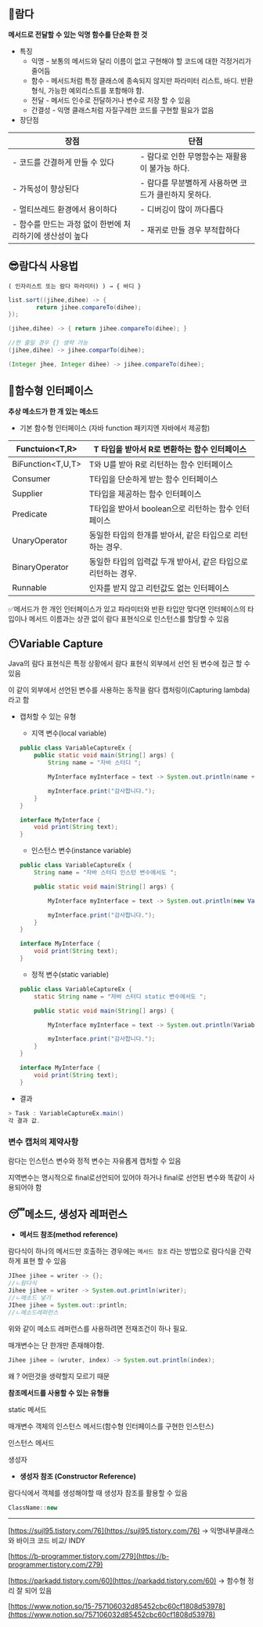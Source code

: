 ## 🧐람다

**메서드로 전달할 수 있는 익명 함수를 단순화 한 것**

- 특징
    - 익명 - 보통의 메서드와 달리 이름이 없고 구현해야 할 코드에 대한 걱정거리가 줄어듬
    - 함수 - 메서드처럼 특정 클래스에 종속되지 않지만 파라미터 리스트, 바디. 반환형식, 가능한 예외리스트를 포함해야 함.
    - 전달 - 메서드 인수로 전달하거나 변수로 저장 할 수 있음
    - 간결성 - 익명 클래스처럼 자질구레한 코드를 구현할 필요가 없음
- 장단점

| 장점 | 단점 |
| --- | --- |
| - 코드를 간결하게 만들 수 있다 | - 람다로 인한 무명함수는 재활용이 불가능 하다.|
|- 가독성이 향상된다 | - 람다를 무분별하게 사용하면 코드가 클린하지 못하다.
|- 멀티쓰레드 환경에서 용이하다 | - 디버깅이 많이 까다롭다
|- 함수를 만드는 과정 없이 한번에 처리하기에 생산성이 높다 | - 재귀로 만들 경우 부적합하다 |



## 😎람다식 사용법

`( 인자리스트 또는 람다 파라미터) ) → { 바디 }`

```java
list.sort((jihee,dihee) -> {
		return jihee.compareTo(dihee);
});
```

```java
(jihee,dihee) -> { return jihee.compareTo(dihee); }

//한 줄일 경우 {} 생략 가능
(jihee,dihee) -> jihee.comparTo(dihee);
```

```java
(Integer jhee, Integer dihee) -> jihee.compareTo(dihee);
```

## 🤔함수형 인터페이스

**추상 메소드가 한 개 있는 메소드**

- 기본 함수형 인터페이스 (자바 function 패키지엔 자바에서 제공함)

| Functuion<T,R> | T 타입을 받아서 R로 변환하는 함수 인터페이스 |
| --- | --- |
| BiFunction<T,U,T> | T와 U를 받아 R로 리턴하는 함수 인터페이스 |
| Consumer<T> | T타입을 단순하게 받는 함수 인터페이스 |
| Supplier<T> | T타입을 제공하는 함수 인터페이스 |
| Predicate<T> | T타입을 받아서 boolean으로 리턴하는 함수 인터페이스 |
| UnaryOperator<T> | 동일한 타입의 한개를 받아서, 같은 타입으로 리턴하는 경우. |
| BinaryOperator<T> | 동일한 타입의 입력값 두개 받아서, 같은 타입으로 리턴하는 경우. |
| Runnable | 인자를 받지 않고 리턴값도 없는 인터페이스 |

✅메서드가 한 개인 인터페이스가 있고 파라미터와 반환 타입만 맞다면 인터페이스의 타입이나 메서드 이름과는 상관 없이 람다 표현식으로 인스턴스를 할당할 수 있음

## 😶Variable Capture

Java의 람다 표현식은 특정 상황에서 람다 표현식 외부에서 선언 된 변수에 접근 할 수 있음

이 같이 외부에서 선언된 변수를 사용하는 동작을 람다 캡처링이(Capturing lambda)라고 함

- 캡처할 수 있는 유형
    - 지역 변수(local variable)
    
    ```java
    public class VariableCaptureEx {
        public static void main(String[] args) {
            String name = "자바 스터디 ";
    
            MyInterface myInterface = text -> System.out.println(name + text);
    
            myInterface.print("감사합니다.");
        }
    }
    
    interface MyInterface {
        void print(String text);
    }
    ```
    
    - 인스턴스 변수(instance variable)
    
    ```java
    public class VariableCaptureEx {
        String name = "자바 스터디 인스턴 변수에서도 ";
    
        public static void main(String[] args) {
    
            MyInterface myInterface = text -> System.out.println(new VariableCaptureEx().name + text);
    
            myInterface.print("감사합니다.");
        }
    }
    
    interface MyInterface {
        void print(String text);
    }
    ```
    
    - 정적 변수(static variable)
    
    ```java
    public class VariableCaptureEx {
        static String name = "자바 스터디 static 변수에서도 ";
    
        public static void main(String[] args) {
    
            MyInterface myInterface = text -> System.out.println(VariableCaptureEx.name + text);
    
            myInterface.print("감사합니다.");
        }
    }
    
    interface MyInterface {
        void print(String text);
    }
    ```
    
- 결과

```java
> Task : VariableCaptureEx.main()
각 결과 값.
```

### 변수 캡처의 제약사항

람다는 인스턴스 변수와 정적 변수는 자유롭게 캡처할 수 있음

지역변수는 명시적으로 final로선언되어 있어야 하거나 final로 선언된 변수와 똑같이 사용되어야 함

## 😴메소드, 생성자 레퍼런스

- **메서드 참조(method reference)**

람다식이 하나의 메서드만 호출하는 경우에는 `메서드 참조` 라는 방법으로 람다식을 간략하게 표현 할 수 있음

```java
JIhee jihee = writer -> {};
//ㄴ람다식
Jihee jihee = writer -> System.out.println(writer);
//ㄴ메소드 넣기
JIhee jihee = System.out::println;
//ㄴ메소드레퍼런스
```

위와 같이 메소드 레퍼런스를 사용하려면 전재조건이 하나 필요.

매개변수는 단 한개만 존재해야함. 

```java
Jihee jihee = (wruter, index) -> System.out.println(index);
```

왜 ? 어떤것을 생략할지 모르기 때문

**참조메서드를 사용할 수 있는 유형들**

static 메서드

매개변수 객체의 인스턴스 메서드(함수형 인터페이스를 구현한 인스턴스)

인스턴스 메서드

생성자

- **생성자 참조 (Constructor Reference)**

람다식에서 객체를 생성해야할 때 생성자 참조를 활용할 수 있음

```java
ClassName::new
```

---

[https://sujl95.tistory.com/76](https://sujl95.tistory.com/76) → 익명내부클래스와 바이크 코드 비교/ INDY

[https://b-programmer.tistory.com/279](https://b-programmer.tistory.com/279)

[https://parkadd.tistory.com/60](https://parkadd.tistory.com/60) → 함수형 정리 잘 되어 있음

[https://www.notion.so/15-757106032d85452cbc60cf1808d53978](https://www.notion.so/757106032d85452cbc60cf1808d53978)

